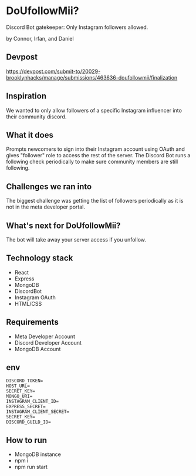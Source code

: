 # DoUfollowMii?
Discord Bot gatekeeper: Only Instagram followers allowed.

by Connor, Irfan, and Daniel

## Devpost
https://devpost.com/submit-to/20029-brooklynhacks/manage/submissions/463636-doufollowmii/finalization

## Inspiration
We wanted to only allow followers of a specific Instagram influencer into their community discord.
## What it does
Prompts newcomers to sign into their Instagram account using OAuth and gives "follower" role to access the rest of the server. The Discord Bot runs a following check periodically to make sure community members are still following.
## Challenges we ran into
The biggest challenge was getting the list of followers periodically as it is not in the meta developer portal.
## What's next for DoUfollowMii?
The bot will take away your server access if you unfollow.

## Technology stack
- React
- Express
- MongoDB
- DiscordBot
- Instagram OAuth
- HTML/CSS

## Requirements
- Meta Developer Account
- Discord Developer Account
- MongoDB Account

## env
```
DISCORD_TOKEN=
HOST_URL=
SECRET_KEY=
MONGO_URI=
INSTAGRAM_CLIENT_ID=
EXPRESS_SECRET=
INSTAGRAM_CLIENT_SECRET=
SECRET_KEY=
DISCORD_GUILD_ID=
```

## How to run
- MongoDB instance
- npm i
- npm run start
